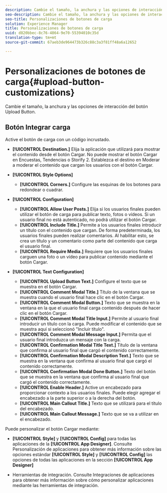 ```yaml
---
description: Cambie el tamaño, la anchura y las opciones de interacción del botón Upload Button.
seo-description: Cambie el tamaño, la anchura y las opciones de interacción del botón Upload Button.
seo-title: Personalizaciones de botones de carga
solution: Experience Manager
title: Personalizaciones de botones de carga
uuid: d820bbec-8c76-4864-9e70-55394010c35d
translation-type: tm+mt
source-git-commit: 67aeb3de964473b326c88c3a3f81ff48a6a12652

---
```



# Personalizaciones de botones de carga{#upload-button-customizations}

Cambie el tamaño, la anchura y las opciones de interacción del botón Upload Button.

## Botón Integrar carga

Active el botón de carga con un código incrustado.

* **[!UICONTROL Destination.]** Elija la aplicación que utilizará para mostrar el contenido desde el botón Cargar. No puede mostrar el botón Cargar en Encuestas, Tendencias o Storify 2. Establezca el destino en Moderar a moderar el contenido que cargan los usuarios con el botón Cargar.
* **[!UICONTROL Style Options]**

   * **[!UICONTROL Corners.]** Configure las esquinas de los botones para redondear o cuadrar.

* **[!UICONTROL Configuration]**

   * **[!UICONTROL Allow User Posts.]** Elija si los usuarios finales pueden utilizar el botón de carga para publicar texto, fotos o vídeos. Si un usuario final no está autenticado, no podrá utilizar el botón Cargar.
   * **[!UICONTROL Include Title.]** Permite a los usuarios finales introducir un título con el contenido que cargan. De forma predeterminada, los usuarios finales pueden realizar comentarios. Al habilitar esto, se crea un título y un comentario como parte del contenido que carga el usuario final.
   * **[!UICONTROL Require Media.]** Requiere que los usuarios finales carguen una foto o un vídeo para publicar contenido mediante el botón Cargar.

* **[!UICONTROL Text Configuration]**

   * **[!UICONTROL Upload Button Text.]** Configure el texto que se muestra en el botón Cargar.
   * **[!UICONTROL Comment Modal Title.]** Título de la ventana que se muestra cuando el usuario final hace clic en el botón Cargar.
   * **[!UICONTROL Comment Modal Button.]** Texto que se muestra en la ventana en la que el usuario final carga contenido después de hacer clic en el botón Cargar.
   * **[!UICONTROL Comment Modal Title Input.]** Permite al usuario final introducir un título con la carga. Puede modificar el contenido que se muestra aquí si seleccionó "Incluir título".
   * **[!UICONTROL Comment Modal Message Input.]** Permita que el usuario final introduzca un mensaje con la carga.
   * **[!UICONTROL Confirmation Modal Title Text.]** Título de la ventana que confirma al usuario final que cargó el contenido correctamente.
   * **[!UICONTROL Confirmation Modal Description Text.]** Texto que se muestra en la ventana que confirma al usuario final que cargó el contenido correctamente.
   * **[!UICONTROL Confirmation Modal Done Button.]** Texto del botón que se muestra en la ventana que confirma al usuario final que cargó el contenido correctamente.
   * **[!UICONTROL Enable Header.]** Active un encabezado para proporcionar contexto a los usuarios finales. Puede elegir agregar el encabezado a la parte superior o a la derecha del botón.
   * **[!UICONTROL Main Callout Title.]** Texto que se utilizará para el título del encabezado.
   * **[!UICONTROL Main Callout Message.]** Texto que se va a utilizar en el encabezado.

Puede personalizar el botón Cargar mediante:

* **[!UICONTROL Style]** y **[!UICONTROL Config]** para todas las aplicaciones de la **[!UICONTROL App Designer]**. Consulte Personalización de aplicaciones para obtener más información sobre las opciones estándar **[!UICONTROL Style]** y **[!UICONTROL Config]** las opciones de todas las aplicaciones en la sección **[!UICONTROL App Designer]**

* Herramientas de integración. Consulte Integraciones de aplicaciones para obtener más información sobre cómo personalizar aplicaciones mediante las herramientas de integración.

